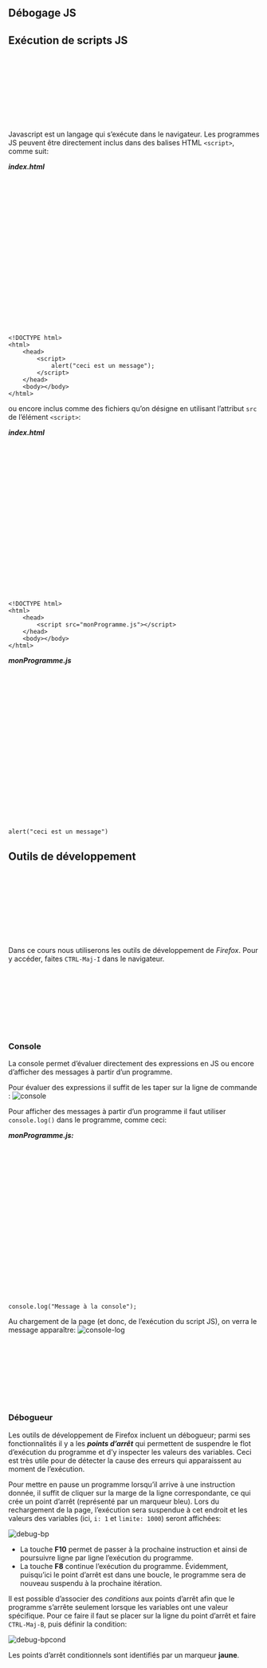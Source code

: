 <div class="gdoc-page">



<div class="gdoc-page__header flex flex-wrap

justify-end

hidden-mobile
hidden" itemprop="breadcrumb">


</div>



<article class="gdoc-markdown gdoc-markdown__align--left">
<h1>Débogage JS</h1>
<div class="gdoc-page__anchorwrap">
<h2 id="exécution-de-scripts-js">
Exécution de scripts JS
<a data-clipboard-text="http://otardi.gitlab.io/420-211/R%C3%A9vision/outils/#exécution-de-scripts-js" class="gdoc-page__anchor clip flex align-center" title="Anchor to: Exécution de scripts JS" aria-label="Anchor to: Exécution de scripts JS" href="#ex%c3%a9cution-de-scripts-js">
<svg class="gdoc-icon gdoc_link"><use xlink:href="#gdoc_link"></use></svg>
</a>
</h2>
</div>
<p>Javascript est un langage qui s’exécute dans le navigateur. Les programmes JS peuvent être directement inclus dans des balises HTML <code>&lt;script&gt;</code>, comme suit:</p>
<p><em><strong>index.html</strong></em></p>
<div class="highlight gdoc-post__codecontainer"><span class="flex align-center justify-center clip gdoc-post__codecopy" data-clipboard-text="<!DOCTYPE html>
<html>
<head>
<script>
alert(&quot;ceci est un message&quot;);
</script>
</head>
<body></body>
</html>" data-copy-feedback="Copied!" role="button" aria-label="Copy"><svg class="gdoc-icon copy"><use xlink:href="#gdoc_copy"></use></svg><svg class="gdoc-icon check hidden"><use xlink:href="#gdoc_check"></use></svg></span><pre tabindex="0" class="chroma"><code class="language-html" data-lang="html"><span class="line"><span class="cl"><span class="cp">&lt;!DOCTYPE html&gt;</span>
</span></span><span class="line"><span class="cl"><span class="p">&lt;</span><span class="nt">html</span><span class="p">&gt;</span>
</span></span><span class="line"><span class="cl">    <span class="p">&lt;</span><span class="nt">head</span><span class="p">&gt;</span>
</span></span><span class="line"><span class="cl">        <span class="p">&lt;</span><span class="nt">script</span><span class="p">&gt;</span>
</span></span><span class="line"><span class="cl">            <span class="nx">alert</span><span class="p">(</span><span class="s2">"ceci est un message"</span><span class="p">);</span>
</span></span><span class="line"><span class="cl">        <span class="p">&lt;/</span><span class="nt">script</span><span class="p">&gt;</span>
</span></span><span class="line"><span class="cl">    <span class="p">&lt;/</span><span class="nt">head</span><span class="p">&gt;</span>
</span></span><span class="line"><span class="cl">    <span class="p">&lt;</span><span class="nt">body</span><span class="p">&gt;&lt;/</span><span class="nt">body</span><span class="p">&gt;</span>
</span></span><span class="line"><span class="cl"><span class="p">&lt;/</span><span class="nt">html</span><span class="p">&gt;</span>
</span></span></code></pre></div><p>ou encore inclus comme des fichiers qu’on désigne en utilisant l’attribut <code>src</code> de l’élément <code>&lt;script&gt;</code>:</p>
<p><em><strong>index.html</strong></em></p>
<div class="highlight gdoc-post__codecontainer"><span class="flex align-center justify-center clip gdoc-post__codecopy" data-clipboard-text="<!DOCTYPE html>
<html>
<head>
<script src=&quot;monProgramme.js&quot;></script>
</head>
<body></body>
</html>" data-copy-feedback="Copied!" role="button" aria-label="Copy"><svg class="gdoc-icon copy"><use xlink:href="#gdoc_copy"></use></svg><svg class="gdoc-icon check hidden"><use xlink:href="#gdoc_check"></use></svg></span><pre tabindex="0" class="chroma"><code class="language-html" data-lang="html"><span class="line"><span class="cl"><span class="cp">&lt;!DOCTYPE html&gt;</span>
</span></span><span class="line"><span class="cl"><span class="p">&lt;</span><span class="nt">html</span><span class="p">&gt;</span>
</span></span><span class="line"><span class="cl">    <span class="p">&lt;</span><span class="nt">head</span><span class="p">&gt;</span>
</span></span><span class="line"><span class="cl">        <span class="p">&lt;</span><span class="nt">script</span> <span class="na">src</span><span class="o">=</span><span class="s">"monProgramme.js"</span><span class="p">&gt;&lt;/</span><span class="nt">script</span><span class="p">&gt;</span>
</span></span><span class="line"><span class="cl">    <span class="p">&lt;/</span><span class="nt">head</span><span class="p">&gt;</span>
</span></span><span class="line"><span class="cl">    <span class="p">&lt;</span><span class="nt">body</span><span class="p">&gt;&lt;/</span><span class="nt">body</span><span class="p">&gt;</span>
</span></span><span class="line"><span class="cl"><span class="p">&lt;/</span><span class="nt">html</span><span class="p">&gt;</span>
</span></span></code></pre></div><p><em><strong>monProgramme.js</strong></em></p>
<div class="highlight gdoc-post__codecontainer"><span class="flex align-center justify-center clip gdoc-post__codecopy" data-clipboard-text="alert(&quot;ceci est un message&quot;)" data-copy-feedback="Copied!" role="button" aria-label="Copy"><svg class="gdoc-icon copy"><use xlink:href="#gdoc_copy"></use></svg><svg class="gdoc-icon check hidden"><use xlink:href="#gdoc_check"></use></svg></span><pre tabindex="0" class="chroma"><code class="language-js" data-lang="js"><span class="line"><span class="cl"><span class="nx">alert</span><span class="p">(</span><span class="s2">"ceci est un message"</span><span class="p">)</span>
</span></span></code></pre></div><div class="gdoc-page__anchorwrap">
<h2 id="outils-de-développement">
Outils de développement
<a data-clipboard-text="http://otardi.gitlab.io/420-211/R%C3%A9vision/outils/#outils-de-développement" class="gdoc-page__anchor clip flex align-center" title="Anchor to: Outils de développement" aria-label="Anchor to: Outils de développement" href="#outils-de-d%c3%a9veloppement">
<svg class="gdoc-icon gdoc_link"><use xlink:href="#gdoc_link"></use></svg>
</a>
</h2>
</div>
<p>Dans ce cours nous utiliserons les outils de développement de <em>Firefox</em>. Pour y accéder, faites <code>CTRL-Maj-I</code> dans le navigateur.</p>
<div class="gdoc-page__anchorwrap">
<h3 id="console">
Console
<a data-clipboard-text="http://otardi.gitlab.io/420-211/R%C3%A9vision/outils/#console" class="gdoc-page__anchor clip flex align-center" title="Anchor to: Console" aria-label="Anchor to: Console" href="#console">
<svg class="gdoc-icon gdoc_link"><use xlink:href="#gdoc_link"></use></svg>
</a>
</h3>
</div>
<p>La console permet d’évaluer directement des expressions en JS ou encore d’afficher des messages à partir d’un programme.</p>
<p>Pour évaluer des expressions il suffit de les taper sur la ligne de commande :
<img src="../Images/console.png" alt="console"></p>
<p>Pour afficher des messages à partir d’un programme il faut utiliser <code>console.log()</code> dans le programme, comme ceci:</p>
<p><em><strong>monProgramme.js:</strong></em></p>
<div class="highlight gdoc-post__codecontainer"><span class="flex align-center justify-center clip gdoc-post__codecopy" data-clipboard-text="console.log(&quot;Message à la console&quot;);" data-copy-feedback="Copied!" role="button" aria-label="Copy"><svg class="gdoc-icon copy"><use xlink:href="#gdoc_copy"></use></svg><svg class="gdoc-icon check hidden"><use xlink:href="#gdoc_check"></use></svg></span><pre tabindex="0" class="chroma"><code class="language-js" data-lang="js"><span class="line"><span class="cl"><span class="nx">console</span><span class="p">.</span><span class="nx">log</span><span class="p">(</span><span class="s2">"Message à la console"</span><span class="p">);</span>
</span></span></code></pre></div><p>Au chargement de la page (et donc, de l’exécution du script JS), on verra le message apparaître:
<img src="../Images/console-log.png" alt="console-log"></p>
<div class="gdoc-page__anchorwrap">
<h3 id="débogueur">
Débogueur
<a data-clipboard-text="http://otardi.gitlab.io/420-211/R%C3%A9vision/outils/#débogueur" class="gdoc-page__anchor clip flex align-center" title="Anchor to: Débogueur" aria-label="Anchor to: Débogueur" href="#d%c3%a9bogueur">
<svg class="gdoc-icon gdoc_link"><use xlink:href="#gdoc_link"></use></svg>
</a>
</h3>
</div>
<p>Les outils de développement de Firefox incluent un débogueur; parmi ses fonctionnalités il y a les <em><strong>points d’arrêt</strong></em> qui permettent de suspendre le flot d’exécution du programme et d’y inspecter les valeurs des variables. Ceci est très utile pour de détecter la cause des erreurs qui apparaissent au moment de l’exécution.</p>
<p>Pour mettre en pause un programme lorsqu’il arrive à une instruction donnée, il suffit de cliquer sur la marge de la ligne correspondante, ce qui crée un point d’arrêt (représenté par un marqueur bleu). Lors du rechargement de la page, l’exécution sera suspendue à cet endroit et les valeurs des variables (ici, <code>i: 1</code> et <code>limite: 1000</code>) seront affichées:</p>
<p><img src="./Images/debug-bp.png" alt="debug-bp"></p>
<ul>
<li>La touche <strong>F10</strong> permet de passer à la prochaine instruction et ainsi de poursuivre ligne par ligne l’exécution du programme.</li>
<li>La touche <strong>F8</strong> continue l’exécution du programme. Évidemment, puisqu’ici le point d’arrêt est dans une boucle, le programme sera de nouveau suspendu à la prochaine itération.</li>
</ul>
<p>Il est possible d’associer des <em>conditions</em> aux points d’arrêt afin que le programme s’arrête seulement lorsque les variables ont une valeur spécifique. Pour ce faire il faut se placer sur la ligne du point d’arrêt et faire <code>CTRL-Maj-B</code>, puis définir la condition:</p>
<p><img src="../Images/debug-bpcond.png" alt="debug-bpcond"></p>
<p>Les points d’arrêt conditionnels sont identifiés par un marqueur <strong>jaune</strong>.</p>

</article>


